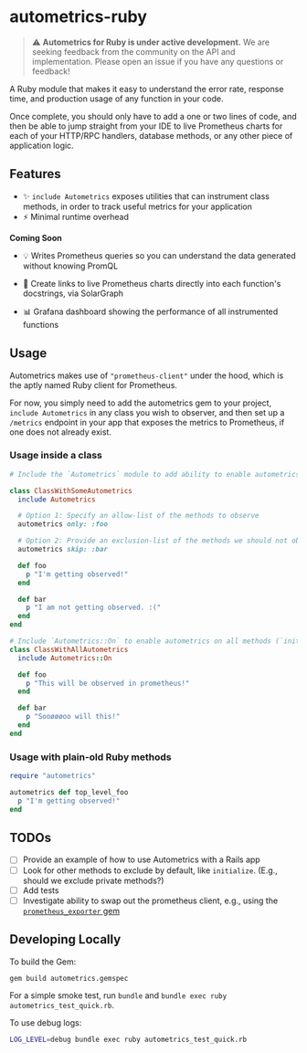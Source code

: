# autometrics-ruby

> :warning: **Autometrics for Ruby is under active development.** We are seeking feedback from the community on the API and implementation. Please open an issue if you have any questions or feedback!

A Ruby module that makes it easy to understand the error rate, response time, and production usage of any function in your code.

Once complete, you should only have to add a one or two lines of code, and then be able to jump straight from your IDE to live Prometheus charts for each of your HTTP/RPC handlers, database methods, or any other piece of application logic.

## Features

- ✨ `include Autometrics` exposes utilities that can instrument class methods, in order to track useful metrics for your application
- ⚡ Minimal runtime overhead

**Coming Soon**

- 💡 Writes Prometheus queries so you can understand the data generated without knowing PromQL
- 🔗 Create links to live Prometheus charts directly into each function's docstrings, via SolarGraph

- 📊 Grafana dashboard showing the performance of all instrumented functions

## Usage

Autometrics makes use of `"prometheus-client"` under the hood, which is the aptly named Ruby client for Prometheus.

For now, you simply need to add the autometrics gem to your project, `include Autometrics` in any class you wish to observer, and then set up a `/metrics` endpoint in your app that exposes the metrics to Prometheus, if one does not already exist.

### Usage inside a class

```ruby
# Include the `Autometrics` module to add ability to enable autometrics on specific methods

class ClassWithSomeAutometrics
  include Autometrics

  # Option 1: Specify an allow-list of the methods to observe
  autometrics only: :foo

  # Option 2: Provide an exclusion-list of the methods we should not observe
  autometrics skip: :bar

  def foo
    p "I'm getting observed!"
  end

  def bar
    p "I am not getting observed. :("
  end
end

# Include `Autometrics::On` to enable autometrics on all methods (`initialize` is excluded by default)
class ClassWithAllAutometrics
  include Autometrics::On

  def foo
    p "This will be observed in prometheus!"
  end

  def bar
    p "Sooøøøoo will this!"
  end
end
```

### Usage with plain-old Ruby methods

```ruby
require "autometrics"

autometrics def top_level_foo
  p "I'm getting observed!"
end
```

## TODOs

- [ ] Provide an example of how to use Autometrics with a Rails app
- [ ] Look for other methods to exclude by default, like `initialize`. (E.g., should we exclude private methods?)
- [ ] Add tests
- [ ] Investigate ability to swap out the prometheus client, e.g., using the [`prometheus_exporter` gem](https://github.com/discourse/prometheus_exporter)

## Developing Locally

To build the Gem:

```sh
gem build autometrics.gemspec
```

For a simple smoke test, run `bundle` and `bundle exec ruby autometrics_test_quick.rb`.

To use debug logs:

```sh
LOG_LEVEL=debug bundle exec ruby autometrics_test_quick.rb
```
